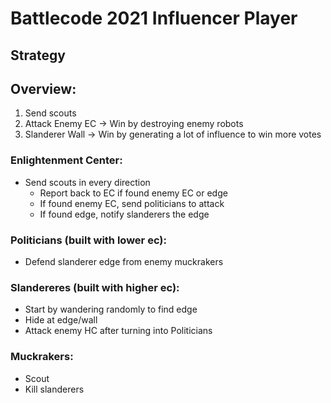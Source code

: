 # Battlecode 2021 Influencer Player

## Strategy

## Overview:
1. Send scouts
2. Attack Enemy EC -> Win by destroying enemy robots
3. Slanderer Wall -> Win by generating a lot of influence to win more votes

### Enlightenment Center:
* Send scouts in every direction
    * Report back to EC if found enemy EC or edge
    * If found enemy EC, send politicians to attack
    * If found edge, notify slanderers the edge

### Politicians (built with lower ec):
* Defend slanderer edge from enemy muckrakers

### Slandereres (built with higher ec):
* Start by wandering randomly to find edge
* Hide at edge/wall
* Attack enemy HC after turning into Politicians

### Muckrakers:
* Scout
* Kill slanderers


